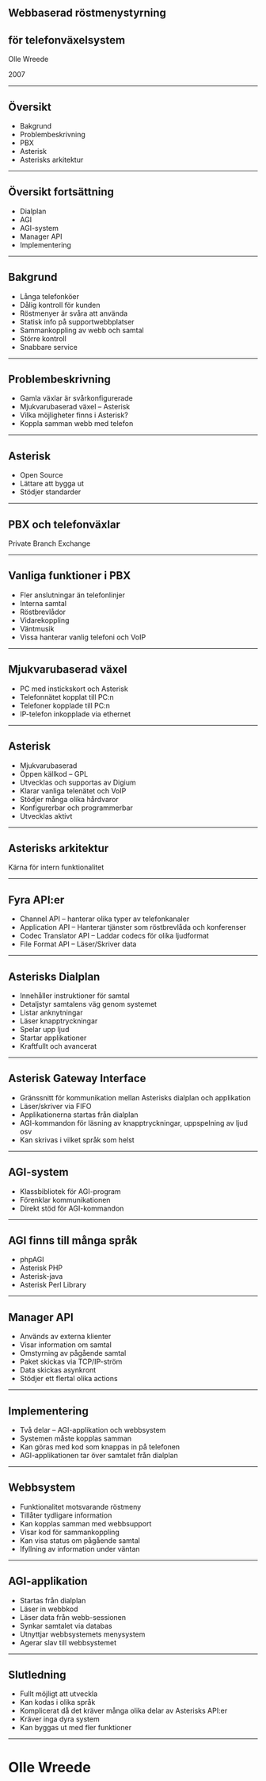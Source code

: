 ## Webbaserad röstmenystyrning
## för telefonväxelsystem

Olle Wreede

2007

---

## Översikt

* Bakgrund
* Problembeskrivning
* PBX
* Asterisk
* Asterisks arkitektur

---

## Översikt fortsättning

* Dialplan
* AGI
* AGI-system
* Manager API
* Implementering

---

## Bakgrund

* Långa telefonköer
* Dålig kontroll för kunden
* Röstmenyer är svåra att använda
* Statisk info på supportwebbplatser
* Sammankoppling av webb och samtal
* Större kontroll
* Snabbare service

---

## Problembeskrivning

* Gamla växlar är svårkonfigurerade
* Mjukvarubaserad växel – Asterisk
* Vilka möjligheter finns i Asterisk?
* Koppla samman webb med telefon

---

## Asterisk

* Open Source
* Lättare att bygga ut
* Stödjer standarder

---

## PBX och telefonväxlar

Private Branch Exchange

---

## Vanliga funktioner i PBX

* Fler anslutningar än telefonlinjer
* Interna samtal
* Röstbrevlådor
* Vidarekoppling
* Väntmusik
* Vissa hanterar vanlig telefoni och VoIP

---

## Mjukvarubaserad växel

<!-- bild saknas -->

* PC med instickskort och Asterisk
* Telefonnätet kopplat till PC:n
* Telefoner kopplade till PC:n
* IP-telefon inkopplade via ethernet

---

## Asterisk

* Mjukvarubaserad
* Öppen källkod – GPL
* Utvecklas och supportas av Digium
* Klarar vanliga telenätet och VoIP
* Stödjer många olika hårdvaror
* Konfigurerbar och programmerbar
* Utvecklas aktivt

---

## Asterisks arkitektur

Kärna för intern funktionalitet

---

## Fyra API:er

* Channel API – hanterar olika typer av telefonkanaler
* Application API – Hanterar tjänster som röstbrevlåda och konferenser
* Codec Translator API – Laddar codecs för olika ljudformat
* File Format API – Läser/Skriver data

---

## Asterisks Dialplan

* Innehåller instruktioner för samtal
* Detaljstyr samtalens väg genom systemet
* Listar anknytningar
* Läser knapptryckningar
* Spelar upp ljud
* Startar applikationer
* Kraftfullt och avancerat

---

## Asterisk Gateway Interface

* Gränssnitt för kommunikation mellan Asterisks dialplan och applikation
* Läser/skriver via FIFO
* Applikationerna startas från dialplan
* AGI-kommandon för läsning av knapptryckningar, uppspelning av ljud osv
* Kan skrivas i vilket språk som helst

---

## AGI-system

* Klassbibliotek för AGI-program
* Förenklar kommunikationen
* Direkt stöd för AGI-kommandon

---

## AGI finns till många språk

* phpAGI
* Asterisk PHP
* Asterisk-java
* Asterisk Perl Library

---

## Manager API

* Används av externa klienter
* Visar information om samtal
* Omstyrning av pågående samtal
* Paket skickas via TCP/IP-ström
* Data skickas asynkront
* Stödjer ett flertal olika actions

---

## Implementering

* Två delar – AGI-applikation och webbsystem
* Systemen måste kopplas samman
* Kan göras med kod som knappas in på telefonen
* AGI-applikationen tar över samtalet från dialplan

---

## Webbsystem

* Funktionalitet motsvarande röstmeny
* Tillåter tydligare information
* Kan kopplas samman med webbsupport
* Visar kod för sammankoppling
* Kan visa status om pågående samtal
* Ifyllning av information under väntan

---

## AGI-applikation

* Startas från dialplan
* Läser in webbkod
* Läser data från webb-sessionen
* Synkar samtalet via databas
* Utnyttjar webbsystemets menysystem
* Agerar slav till webbsystemet

---

## Slutledning

* Fullt möjligt att utveckla
* Kan kodas i olika språk
* Komplicerat då det kräver många olika delar av Asterisks API:er
* Kräver inga dyra system
* Kan byggas ut med fler funktioner

---

# Olle Wreede

